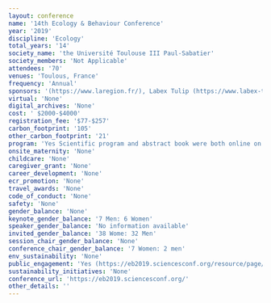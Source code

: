 ```yaml
---
layout: conference 
name: '14th Ecology & Behaviour Conference'
year: '2019'
discipline: 'Ecology'
total_years: '14'
society_name: 'the Université Toulouse III Paul-Sabatier'
society_members: 'Not Applicable'
attendees: '70'
venues: 'Toulous, France'
frequency: 'Annual'
sponsors: '(https://www.laregion.fr/), Labex Tulip (https://www.labex-tulip.fr/). EDB, the Université Toulouse III Paul-Sabatier, ceba(http://www.labex-ceba.fr/), INP(http://www.inp-toulouse.fr/fr/index.html), SDU2E, ECOlab, AMIS, CRCA(http://crca.cbi-toulouse.fr/en/home/), CBI(http://cbi-toulouse.fr/fr/), SFECA(http://fr.sfeca.info/), Theoretical and Experimental Ecology Station (https://sete-moulis-cnrs.fr/en/), Dutscher (https://www.dutscher.com/), Sevab(https://ed-sevab.univ-toulouse.fr/as/ed/edsevab/entree.pl), Museum(https://www.museum.toulouse.fr/), sfe2(https://www.sfecologie.org/), INSA(http://www.insa-toulouse.fr/fr/index.html), CNRS(https://inee.cnrs.fr/fr/institut),Toulous Tourism(https://www.toulouse-tourisme.com/office-de-tourisme) @EcoBehav2019'
virtual: 'None'
digital_archives: 'None'
cost: ' $2000-$4000'
registration_fee: '$77-$257'
carbon_footprint: '105'
other_carbon_footprint: '21'
program: 'Yes Scientific program and abstract book were both online on conference website.'
onsite_maternity: 'None'
childcare: 'None'
caregiver_grant: 'None'
career_development: 'None'
ecr_promotion: 'None'
travel_awards: 'None'
code_of_conduct: 'None'
safety: 'None'
gender_balance: 'None'
keynote_gender_balance: '7 Men: 6 Women'
speaker_gender_balance: 'No information available'
invited_gender_balance: '38 Wome: 32 Men'
session_chair_gender_balance: 'None'
conference_chair_gender_balance: '7 Women: 2 men'
env_sustainability: 'None'
public_engagement: 'Yes (https://eb2019.sciencesconf.org/resource/page/id/9)'
sustainability_initiatives: 'None'
conference_url: 'https://eb2019.sciencesconf.org/'
other_details: ''
---
```

